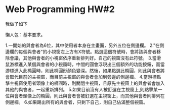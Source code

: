 # Web Programming HW#2
我做了如下

懶人包：基本要求。

1.⼀開始的與會者為6位，其中使⽤者本⾝在主畫⾯，另外五位在側邊欄。
2."在側邊欄的每個與會者"的⼩視窗左上方有X符號。點選這個符號時，會將該與會者移除會議，其他與會者的⼩視窗依序重新排列好。⾃⼰的視窗沒有此符號。
3.當滑鼠游標進入某個與會者的⼩視窗時，中間的圓會浮現出三個額外的功能按鈕，⽽當游標進入此橢圓時，則此橢圓形顏⾊變深。然後，如果點選此橢圓，則此與會者將會取代⽬前的主視窗，⽽⽬前主視窗的與會者會加到旁邊的側邊欄。
4.當游標點擊主視窗使⽤者頭像上的橢圓時，則關閉主視窗，且原先主視窗上的與會者會加入其他的與會者，⼀起重新排列。
5.如果⽬前沒有⼈被釘選在主視窗上,則點擊某⼀位與會者頭像上的橢圓，則此與會者會被釘選在主視窗上，⽽其他與會者則排列在側邊欄。
6.如果踢出所有的與會者，只剩下⾃⼰，則⾃⼰佔滿整個視窗。 